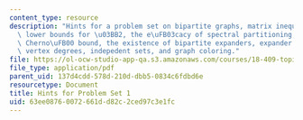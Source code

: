 ```yaml
---
content_type: resource
description: "Hints for a problem set on bipartite graphs, matrix inequalities and\
  \ lower bounds for \u03BB2, the e\uFB03cacy of spectral partitioning, proving the\
  \ Cherno\uFB00 bound, the existence of bipartite expanders, expander codes, eigenvalues,\
  \ vertex degrees, indepedent sets, and graph coloring."
file: https://ol-ocw-studio-app-qa.s3.amazonaws.com/courses/18-409-topics-in-theoretical-computer-science-an-algorithmists-toolkit-fall-2009/63ee08760072661dd82c2ced97c3e1fc_MIT18_409F09_assn1_hints.pdf
file_type: application/pdf
parent_uid: 137d4cdd-578d-210d-dbb5-0834c6fdbd6e
resourcetype: Document
title: Hints for Problem Set 1
uid: 63ee0876-0072-661d-d82c-2ced97c3e1fc
---
```

